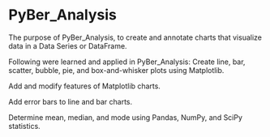 # PyBer_Analysis
The purpose of PyBer_Analysis, to create and annotate charts that visualize data in a Data Series or DataFrame.

Following were learned and applied in PyBer_Analysis:
Create line, bar, scatter, bubble, pie, and box-and-whisker plots using Matplotlib.

Add and modify features of Matplotlib charts.

Add error bars to line and bar charts.

Determine mean, median, and mode using Pandas, NumPy, and SciPy statistics.


